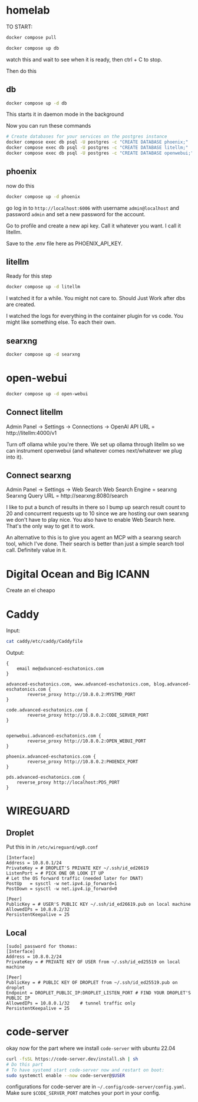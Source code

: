 # homelab

TO START:

```bash
docker compose pull
```


```bash
docker compose up db
```

watch this and wait to see when it is ready, then ctrl + C to stop.

Then do this

## db
```bash
docker compose up -d db
```

This starts it in daemon mode in the background

Now you can run these commands
```bash
# Create databases for your services on the postgres instance
docker compose exec db psql -U postgres -c "CREATE DATABASE phoenix;"
docker compose exec db psql -U postgres -c "CREATE DATABASE litellm;"
docker compose exec db psql -U postgres -c "CREATE DATABASE openwebui;"
```


## phoenix
now do this

```bash
docker compose up -d phoenix
```

go log in to `http://localhost:6006` with username `admin@localhost` and password `admin` and set a new password for the account.

Go to profile and create a new api key. Call it whatever you want. I call it litellm.

Save to the .env file here as PHOENIX_API_KEY.

## litellm

Ready for this step
```bash
docker compose up -d litellm
```

I watched it for a while. You might not care to. Should Just Work after dbs are created.


I watched the logs for everything in the container plugin for vs code. You might like something else. To each their own.


## searxng

```bash
docker compose up -d searxng
```

# open-webui

```bash
docker compose up -d open-webui
```


## Connect litellm
Admin Panel -> Settings -> Connections -> OpenAI API
URL = http://litellm:4000/v1

Turn off ollama while you're there. We set up ollama through litellm so we can instrument openwebui (and whatever comes next/whatever we plug into it).


## Connect searxng
Admin Panel -> Settings -> Web Search
Web Search Engine = searxng
Searxng Query URL = http://searxng:8080/search

I like to put a bunch of results in there so I bump up search result count to 20 and concurrent requests up to 10 since we are hosting our own searxng we don't have to play nice. You also have to enable Web Search here. That's the only way to get it to work.

An alternative to this is to give you agent an MCP with a searxng search tool, which I've done. Their search is better than just a simple search tool call. Definitely value in it.


# Digital Ocean and Big ICANN
Create an el cheapo

# Caddy

Input: 
```bash
cat caddy/etc/caddy/Caddyfile
```
Output:
```
{
	email me@advanced-eschatonics.com
}

advanced-eschatonics.com, www.advanced-eschatonics.com, blog.advanced-eschatonics.com {
        reverse_proxy http://10.8.0.2:MYSTMD_PORT
}

code.advanced-eschatonics.com {
        reverse_proxy http://10.8.0.2:CODE_SERVER_PORT
}


openwebui.advanced-eschatonics.com {
        reverse_proxy http://10.8.0.2:OPEN_WEBUI_PORT
}

phoenix.advanced-eschatonics.com {
        reverse_proxy http://10.8.0.2:PHOENIX_PORT
}

pds.advanced-eschatonics.com {
	reverse_proxy http://localhost:PDS_PORT
}
```



# WIREGUARD


## Droplet
Put this in in `/etc/wireguard/wg0.conf`
```
[Interface]
Address = 10.8.0.1/24
PrivateKey = # DROPLET'S PRIVATE KEY ~/.ssh/id_ed26619
ListenPort = # PICK ONE OR LOOK IT UP
# Let the OS forward traffic (needed later for DNAT)
PostUp   = sysctl -w net.ipv4.ip_forward=1
PostDown = sysctl -w net.ipv4.ip_forward=0

[Peer]
PublicKey = # USER'S PUBLIC KEY ~/.ssh/id_ed26619.pub on local machine
AllowedIPs = 10.8.0.2/32
PersistentKeepalive = 25

```

## Local

```
[sudo] password for thomas: 
[Interface]
Address = 10.8.0.2/24
PrivateKey = # PRIVATE KEY OF USER from ~/.ssh/id_ed25519 on local machine

[Peer]
PublicKey = # PUBLIC KEY OF DROPLET from ~/.ssh/id_ed25519.pub on droplet
Endpoint = DROPLET_PUBLIC_IP:DROPLET_LISTEN_PORT # FIND YOUR DROPLET'S PUBLIC IP
AllowedIPs = 10.8.0.1/32    # tunnel traffic only
PersistentKeepalive = 25
```

# code-server

okay now for the part where we install `code-server` with ubuntu 22.04

```bash
curl -fsSL https://code-server.dev/install.sh | sh
# Do this part
# To have systemd start code-server now and restart on boot:
sudo systemctl enable --now code-server@$USER
```
configurations for code-server are in `~/.config/code-server/config.yaml`. Make sure `$CODE_SERVER_PORT` matches your port in your config.

